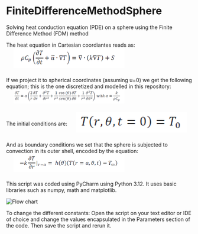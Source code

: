 
# FiniteDifferenceMethodSphere
Solving heat conduction equation (PDE) on a sphere using the Finite Difference Method (FDM) method


<p>
  The heat equation in Cartesian coordiantes reads as:
  <img src="images/Heat equation.png" alt="Heat equation Cartesian Coordinates" width="300" align="center" style="margin-left: 20px; margin-bottom: 10px;" />
  
  

If we project it to spherical coordinates (assuming u=0)  we get the following equation; this is the one discretized and modelled in this repository:
  <img src="images/Energy equation in Spherical coordinates.png" alt="Heat equation Spherical Coordinates" width="300" align="center" style="margin-left: 20px; margin-bottom: 10px;" />

The initial conditions are: 
<img src="images/Initial conditions.png" alt="Initial conditions" width="300" align="center" style="margin-left: 20px; margin-bottom: 10px;" />

And as boundary conditions we set that the sphere is subjected to convection in its outer shell, encoded by the equation: 
<img src="images/Boundary conditions (convection).png" alt="Boundary conditions" width="300" align="center" style="margin-left: 20px; margin-bottom: 10px;" />


This script was coded using PyCharm using Python 3.12. It uses basic libraries such as numpy, math and matplotlib.


</p><img width="634" height="691" alt="Flow chart" src="https://github.com/user-attachments/assets/d08a15de-e53e-490c-abf3-aef433ed1c1c" />




To change the different constants:
Open the script on your text editor or IDE of choice and change the values encapsulated in the Parameters section of the
code. Then save the script and rerun it.

